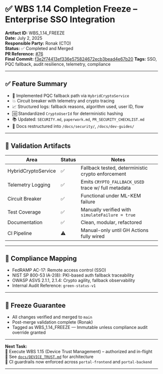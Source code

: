# ✅ WBS 1.14 Completion Freeze – Enterprise SSO Integration

**Artifact ID:** WBS_1.14_FREEZE  
**Date:** July 2, 2025  
**Responsible Party:** Ronak (CTO)  
**Status:** ✅ Completed and Merged  
**PR Reference:** [#76](https://github.com/Minkalla/quantum-safe-privacy-portal/pull/76)  
**Final Commit:** [f3e2f74413ef336e575824672ecb3bead4e67b20](https://github.com/Minkalla/quantum-safe-privacy-portal/commit/f3e2f74413ef336e575824672ecb3bead4e67b20)
**Tags:** SSO, PQC fallback, audit resilience, telemetry, compliance

---

## ✅ Feature Summary

- 🔐 Implemented PQC fallback path via `HybridCryptoService`
- 💥 Circuit breaker with telemetry and crypto tracing
- 📈 Structured logs: fallback reasons, algorithm used, user ID, flow
- 🆔 Standardized `CryptoUserId` for deterministic hashing
- 📚 Updated: `SECURITY.md`, `paperwork.md`, `PR_SECURITY_CHECKLIST.md`
- 📁 Docs restructured into `/docs/security/`, `/docs/dev-guides/`

---

## 🔎 Validation Artifacts

| Area | Status | Notes |
|------|--------|-------|
| HybridCryptoService | ✅ | Fallback tested, deterministic crypto enforcement |
| Telemetry Logging | ✅ | Emits `CRYPTO_FALLBACK_USED` trace w/ full metadata |
| Circuit Breaker | ✅ | Functional under ML-KEM failure |  
| Test Coverage | ✅ | Manually verified with `simulateFailure = true` |
| Documentation | ✅ | Clean, modular, refactored |
| CI Pipeline | ⚠️ | Manual-only until GH Actions fully wired |

---

## 🧾 Compliance Mapping

- FedRAMP AC-17: Remote access control (SSO)
- NIST SP 800-53 IA-2(8): PKI-based auth fallback traceability
- OWASP ASVS 2.1.1, 2.1.4: Crypto agility, fallback observability
- Internal Audit Reference: `green-status-v1`

---

## 🧊 Freeze Guarantee

- All changes verified and merged to `main`
- Post-merge validation complete (Ronak)
- Tagged as WBS_1.14_FREEZE — Immutable unless compliance audit override granted

---

**Next Task:**  
🚀 Execute WBS 1.15 (Device Trust Management) – authorized and in-flight  
📘 See [`docs/DEVICE_TRUST.md`](../DEVICE_TRUST.md) for architecture  
📁 CI guardrails now enforced across `portal-frontend` and `portal-backend`

---
